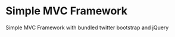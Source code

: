 Simple MVC Framework
====================

Simple MVC Framework with bundled twitter bootstrap and jQuery

